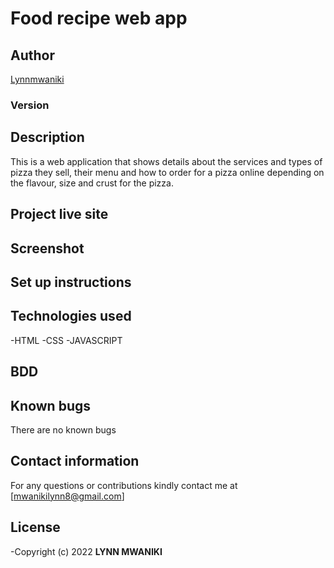 # Food recipe web app
## Author
[Lynnmwaniki](https://github.com/Lynnmwaniki/pizza-delivery-web-app1)

### Version

## Description
This is a web application that shows details about the services and types of pizza they sell, their menu and how to order for a pizza online depending on the flavour, size and crust for the pizza.

## Project live site

## Screenshot

## Set up instructions


## Technologies used
-HTML
-CSS
-JAVASCRIPT

## BDD

## Known bugs
There are no known bugs

## Contact information
For any questions or contributions kindly contact me at [mwanikilynn8@gmail.com]

## License
-Copyright (c) 2022 **LYNN MWANIKI**